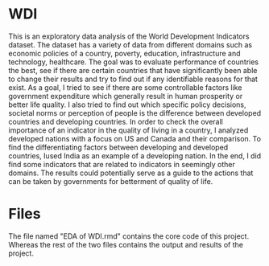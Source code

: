 # WDI
This is an exploratory data analysis of the World Development Indicators dataset. The dataset has a variety of data from different domains such as economic policies of a country, poverty, education, infrastructure and technology, healthcare. The goal was to evaluate performance of countries the best, see if there are certain countries that have significantly been able to change their results and try to find out if any identifiable reasons for that exist. As a goal, I tried to see if there are some controllable factors like government expenditure which generally result in human prosperity or better life quality. I also tried to find out which specific policy decisions, societal norms or perception of people is the difference between developed countries and developing countries. In order to check the overall importance of an indicator in the quality of living in a country, I analyzed developed nations with a focus on US and Canada and their comparison. To find the differentiating factors between developing and developed countries, Iused India as an example of a developing nation. In the end, I did find some indicators that are related to indicators in seemingly other domains. The results could potentially serve as a guide to the actions that can be taken by governments for betterment of quality of life.

# Files
The file named "EDA of WDI.rmd" contains the core code of this project. Whereas the rest of the two files contains the output and results of the project.
